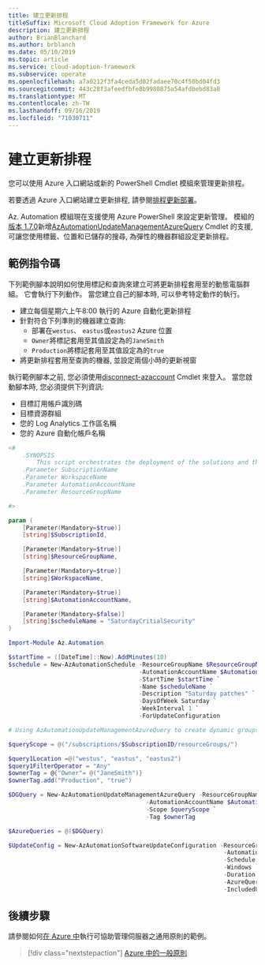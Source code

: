 ```yaml
---
title: 建立更新排程
titleSuffix: Microsoft Cloud Adoption Framework for Azure
description: 建立更新排程
author: BrianBlanchard
ms.author: brblanch
ms.date: 05/10/2019
ms.topic: article
ms.service: cloud-adoption-framework
ms.subservice: operate
ms.openlocfilehash: a7a0212f3fa4ceda5d02fadaee70c4f50bd04fd3
ms.sourcegitcommit: 443c28f3afeedfbfe8b9980875a54afdbebd83a8
ms.translationtype: MT
ms.contentlocale: zh-TW
ms.lasthandoff: 09/16/2019
ms.locfileid: "71030711"
---
```

# <a name="create-update-schedules"></a>建立更新排程

您可以使用 Azure 入口網站或新的 PowerShell Cmdlet 模組來管理更新排程。

若要透過 Azure 入口網站建立更新排程, 請參閱[排程更新部署](https://docs.microsoft.com/azure/automation/automation-tutorial-update-management#schedule-an-update-deployment)。

Az. Automation 模組現在支援使用 Azure PowerShell 來設定更新管理。 模組的[版本 1.7.0](https://www.powershellgallery.com/packages/Az/1.7.0)新增[AzAutomationUpdateManagementAzureQuery](/powershell/module/az.automation/new-azautomationupdatemanagementazurequery?view=azps-1.7.0) Cmdlet 的支援, 可讓您使用標籤、位置和已儲存的搜尋, 為彈性的機器群組設定更新排程。

## <a name="example-script"></a>範例指令碼

下列範例腳本說明如何使用標記和查詢來建立可將更新排程套用至的動態電腦群組。 它會執行下列動作。 當您建立自己的腳本時, 可以參考特定動作的執行。

- 建立每個星期六上午8:00 執行的 Azure 自動化更新排程
- 針對符合下列準則的機器建立查詢:
  - 部署在`westus`、 `eastus`或`eastus2` Azure 位置
  - `Owner`將標記套用至其值設定為的`JaneSmith`
  - `Production`將標記套用至其值設定為的`true`
- 將更新排程套用至查詢的機器, 並設定兩個小時的更新視窗

執行範例腳本之前, 您必須使用[disconnect-azaccount](https://docs.microsoft.com/powershell/module/az.accounts/connect-azaccount?view=azps-2.1.0) Cmdlet 來登入。 當您啟動腳本時, 您必須提供下列資訊:

- 目標訂用帳戶識別碼
- 目標資源群組
- 您的 Log Analytics 工作區名稱
- 您的 Azure 自動化帳戶名稱

```powershell
<#
    .SYNOPSIS
        This script orchestrates the deployment of the solutions and the agents.
    .Parameter SubscriptionName
    .Parameter WorkspaceName
    .Parameter AutomationAccountName
    .Parameter ResourceGroupName

#>

param (
    [Parameter(Mandatory=$true)]
    [string]$SubscriptionId,

    [Parameter(Mandatory=$true)]
    [string]$ResourceGroupName,

    [Parameter(Mandatory=$true)]
    [string]$WorkspaceName,

    [Parameter(Mandatory=$true)]
    [string]$AutomationAccountName,

    [Parameter(Mandatory=$false)]
    [string]$scheduleName = "SaturdayCritialSecurity"
)

Import-Module Az.Automation

$startTime = ([DateTime]::Now).AddMinutes(10)
$schedule = New-AzAutomationSchedule -ResourceGroupName $ResourceGroupName `
                                     -AutomationAccountName $AutomationAccountName `
                                     -StartTime $startTime `
                                     -Name $scheduleName `
                                     -Description "Saturday patches" `
                                     -DaysOfWeek Saturday `
                                     -WeekInterval 1 `
                                     -ForUpdateConfiguration

# Using AzAutomationUpdateManagementAzureQuery to create dynamic groups.

$queryScope = @("/subscriptions/$SubscriptionID/resourceGroups/")

$query1Location =@("westus", "eastus", "eastus2")
$query1FilterOperator = "Any"
$ownerTag = @{"Owner"= @("JaneSmith")}
$ownerTag.add("Production", "true")

$DGQuery = New-AzAutomationUpdateManagementAzureQuery -ResourceGroupName $ResourceGroupName `
                                       -AutomationAccountName $AutomationAccountName `
                                       -Scope $queryScope `
                                       -Tag $ownerTag

$AzureQueries = @($DGQuery)

$UpdateConfig = New-AzAutomationSoftwareUpdateConfiguration -ResourceGroupName $ResourceGroupName `
                                                             -AutomationAccountName $AutomationAccountName `
                                                             -Schedule $schedule `
                                                             -Windows `
                                                             -Duration (New-TimeSpan -Hours 2) `
                                                             -AzureQuery $AzureQueries `
                                                             -IncludedUpdateClassification Security,Critical
```

## <a name="next-steps"></a>後續步驟

請參閱如何[在 Azure 中](./common-policies.md)執行可協助管理伺服器之通用原則的範例。

> [!div class="nextstepaction"]
> [Azure 中的一般原則](./common-policies.md)
